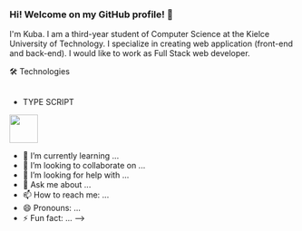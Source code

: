### Hi! Welcome on my GitHub profile! 👋


I'm Kuba. I am a third-year student of Computer Science at the Kielce University of Technology. I specialize in creating web application (front-end and back-end). I would like to work as Full Stack web developer.  

🛠️ Technologies </br></br>
- TYPE SCRIPT <img src="https://user-images.githubusercontent.com/87782832/185107224-c8731632-1718-4e59-a77a-65815bcf17b3.png" width="10" height="10"> </br>
<img src="https://user-images.githubusercontent.com/87782832/185108138-a3e2eb00-ec3f-42f0-ab29-2fc9d2df6613.png" width="50" height="50">



- 🌱 I’m currently learning ...
- 👯 I’m looking to collaborate on ...
- 🤔 I’m looking for help with ...
- 💬 Ask me about ...
- 📫 How to reach me: ...
- 😄 Pronouns: ...
- ⚡ Fun fact: ...
-->
